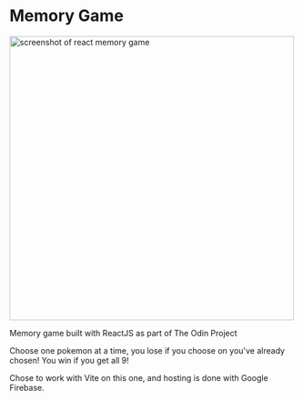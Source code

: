 # Memory Game

<img width="500" src="https://github.com/mattwheeler-dev/odin-memory-game/assets/105622101/ce07aa10-1a30-4c4b-a74f-76d8bb323832" alt="screenshot of react memory game"  />

<p>Memory game built with ReactJS as part of The Odin Project
</p>

<p>Choose one pokemon at a time, you lose if you choose on you've already chosen! You win if you get all 9!</p>

<p>Chose to work with Vite on this one, and hosting is done with Google Firebase.</p>
